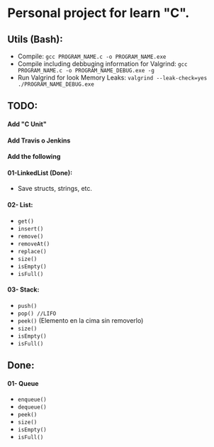 # Personal project for learn "C".

## Utils (Bash):
- Compile: ```gcc PROGRAM_NAME.c -o PROGRAM_NAME.exe```
- Compile including debbuging information for Valgrind: ```gcc PROGRAM_NAME.c -o PROGRAM_NAME_DEBUG.exe -g```
- Run Valgrind for look Memory Leaks: ```valgrind --leak-check=yes ./PROGRAM_NAME_DEBUG.exe```

## TODO:
#### Add "C Unit"
#### Add Travis o Jenkins
#### Add the following

#### 01-LinkedList (Done):
- Save structs, strings, etc.

#### 02- List:
- ```get()```
- ```insert()```
- ```remove()```
- ```removeAt()```
- ```replace()```
- ```size()```
- ```isEmpty()```
- ```isFull()```

#### 03- Stack:
- ```push()```
- ```pop() //LIFO```
- ```peek()``` (Elemento en la cima sin removerlo)
- ```size()```
- ```isEmpty()```
- ```isFull()```

## Done: 
#### 01- Queue
- ```enqueue()``` 
- ```dequeue()```
- ```peek()```
- ```size()```
- ```isEmpty()```
- ```isFull()```